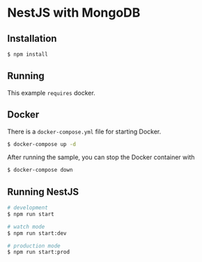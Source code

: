 # NestJS with MongoDB

## Installation
```bash
$ npm install
```

## Running
This example `requires` docker.

## Docker
There is a `docker-compose.yml` file for starting Docker.

```bash
$ docker-compose up -d
```

After running the sample, you can stop the Docker container with

```bash
$ docker-compose down
``` 

## Running NestJS
```bash
# development
$ npm run start

# watch mode
$ npm run start:dev

# production mode
$ npm run start:prod
```